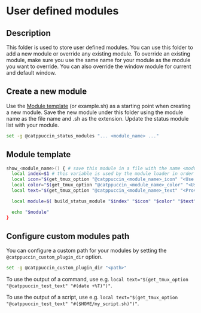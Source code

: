 # User defined modules

## Description 

This folder is used to store user defined modules.
You can use this folder to add a new module or override any existing module.
To override an existing module, make sure you use the same name for your module as the module you want to override.
You can also override the window module for current and default window.

## Create a new module

Use the [Module template](#module-template) (or example.sh) as a starting point when creating a new module.
Save the new module under this folder using the module name as the file name and .sh as the extension.
Update the status module list with your module.
```sh
set -g @catppuccin_status_modules "... <module_name> ..."

```

## Module template
```sh
show_<module_name>() { # save this module in a file with the name <module_name>.sh
  local index=$1 # this variable is used by the module loader in order to know the position of this module 
  local icon="$(get_tmux_option "@catppuccin_<module_name>_icon" "<Use an icon from [nerdfonts](https://www.nerdfonts.com/cheat-sheet)>")"
  local color="$(get_tmux_option "@catppuccin_<module_name>_color" "<Use one of the default theme colors (ex: $thm_orange), or provide a color code (ex: #ef9f76)>")"
  local text="$(get_tmux_option "@catppuccin_<module_name>_text" "<Provide the text that you want to be displayed>")"

  local module=$( build_status_module "$index" "$icon" "$color" "$text" )

  echo "$module"
}
```

## Configure custom modules path

You can configure a custom path for your modules by setting the `@catppuccin_custom_plugin_dir` option.
```sh 
set -g @catppuccin_custom_plugin_dir "<path>"
```

To use the output of a command, use e.g. `local text="$(get_tmux_option "@catppuccin_test_text" "#(date +%T)")"`.

To use the output of a script, use e.g. `local text="$(get_tmux_option "@catppuccin_test_text" "#($HOME/my_script.sh)")"`.
